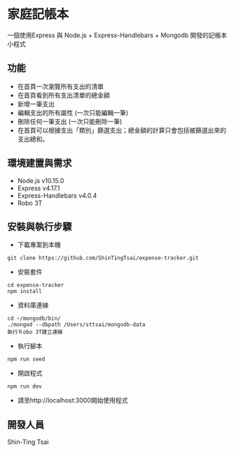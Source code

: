 # 家庭記帳本

一個使用Express 與 Node.js + Express-Handlebars + Mongodb 開發的記帳本小程式

## 功能

- 在首頁一次瀏覽所有支出的清單
- 在首頁看到所有支出清單的總金額
- 新增一筆支出
- 編輯支出的所有屬性 (一次只能編輯一筆)
- 刪除任何一筆支出 (一次只能刪除一筆)
- 在首頁可以根據支出「類別」篩選支出；總金額的計算只會包括被篩選出來的支出總和。

## 環境建置與需求
- Node.js v10.15.0
- Express v4.17.1
- Express-Handlebars v4.0.4
- Robo 3T


## 安裝與執行步驟
- 下載專案到本機
```
git clone https://github.com/ShinTingTsai/expense-tracker.git
```
- 安裝套件
```
cd expense-tracker
npm install
```
- 資料庫連線
```
cd ~/mongodb/bin/
./mongod --dbpath /Users/sttsai/mongodb-data
執行Ｒobo 3T建立連線
```
- 執行腳本
```
npm run seed
```
- 開啟程式
```
npm run dev
```
- 請至http://localhost:3000開始使用程式


## 開發人員
Shin-Ting Tsai
